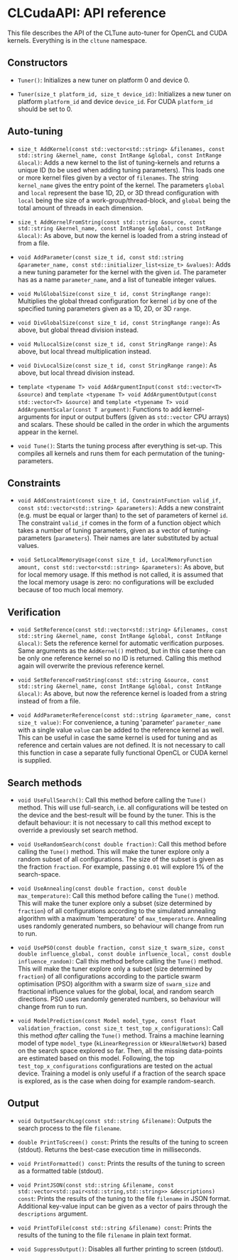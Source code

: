 CLCudaAPI: API reference
================

This file describes the API of the CLTune auto-tuner for OpenCL and CUDA kernels. Everything is in the `cltune` namespace.


Constructors
-------------

* `Tuner()`:
Initializes a new tuner on platform 0 and device 0.

* `Tuner(size_t platform_id, size_t device_id)`:
Initializes a new tuner on platform `platform_id` and device `device_id`. For CUDA `platform_id` should be set to 0.


Auto-tuning
-------------

* `size_t AddKernel(const std::vector<std::string> &filenames, const std::string &kernel_name, const IntRange &global, const IntRange &local)`:
Adds a new kernel to the list of tuning-kernels and returns a unique ID (to be used when adding tuning parameters). This loads one or more kernel files given by a vector of `filenames`. The string `kernel_name` gives the entry point of the kernel. The parameters `global` and `local` represent the base 1D, 2D, or 3D thread configuration with `local` being the size of a work-group/thread-block, and `global` being the total amount of threads in each dimension.

* `size_t AddKernelFromString(const std::string &source, const std::string &kernel_name, const IntRange &global, const IntRange &local)`:
As above, but now the kernel is loaded from a string instead of from a file.

* `void AddParameter(const size_t id, const std::string &parameter_name, const std::initializer_list<size_t> &values)`:
Adds a new tuning parameter for the kernel with the given `id`. The parameter has as a name `parameter_name`, and a list of tuneable integer values.

* `void MulGlobalSize(const size_t id, const StringRange range)`:
Multiplies the global thread configuration for kernel `id` by one of the specified tuning parameters given as a 1D, 2D, or 3D `range`.

* `void DivGlobalSize(const size_t id, const StringRange range)`:
As above, but global thread division instead.

* `void MulLocalSize(const size_t id, const StringRange range)`:
As above, but local thread multiplication instead.

* `void DivLocalSize(const size_t id, const StringRange range)`:
As above, but local thread division instead.

* `template <typename T> void AddArgumentInput(const std::vector<T> &source)` and `template <typename T> void AddArgumentOutput(const std::vector<T> &source)` and `template <typename T> void AddArgumentScalar(const T argument)`:
Functions to add kernel-arguments for input or output buffers (given as `std::vector` CPU arrays) and scalars. These should be called in the order in which the arguments appear in the kernel.

* `void Tune()`:
Starts the tuning process after everything is set-up. This compiles all kernels and runs them for each permutation of the tuning-parameters.


Constraints
-------------

* `void AddConstraint(const size_t id, ConstraintFunction valid_if, const std::vector<std::string> &parameters)`:
Adds a new constraint (e.g. must be equal or larger than) to the set of parameters of kernel `id`. The constraint `valid_if` comes in the form of a function object which takes a number of tuning parameters, given as a vector of tuning-parameters (`parameters`). Their names are later substituted by actual values.

* `void SetLocalMemoryUsage(const size_t id, LocalMemoryFunction amount, const std::vector<std::string> &parameters)`:
As above, but for local memory usage. If this method is not called, it is assumed that the local memory usage is zero: no configurations will be excluded because of too much local memory.


Verification
-------------

* `void SetReference(const std::vector<std::string> &filenames, const std::string &kernel_name, const IntRange &global, const IntRange &local)`:
Sets the reference kernel for automatic verification purposes. Same arguments as the `AddKernel()` method, but in this case there can be only one reference kernel so no ID is returned. Calling this method again will overwrite the previous reference kernel.

* `void SetReferenceFromString(const std::string &source, const std::string &kernel_name, const IntRange &global, const IntRange &local)`:
As above, but now the reference kernel is loaded from a string instead of from a file.

* `void AddParameterReference(const std::string &parameter_name, const size_t value)`:
For convenience, a tuning 'parameter' `parameter_name` with a single value `value` can be added to the reference kernel as well. This can be useful in case the same kernel is used for tuning and as reference and certain values are not defined. It is not necessary to call this function in case a separate fully functional OpenCL or CUDA kernel is supplied.


Search methods
-------------

* `void UseFullSearch()`:
Call this method before calling the `Tune()` method. This will use full-search, i.e. all configurations will be tested on the device and the best-result will be found by the tuner. This is the default behaviour: it is not necessary to call this method except to override a previously set search method.

* `void UseRandomSearch(const double fraction)`:
Call this method before calling the `Tune()` method. This will make the tuner explore only a random subset of all configurations. The size of the subset is given as the fraction `fraction`. For example, passing `0.01` will explore 1% of the search-space.

* `void UseAnnealing(const double fraction, const double max_temperature)`:
Call this method before calling the `Tune()` method. This will make the tuner explore only a subset (size determined by `fraction`) of all configurations according to the simulated annealing algorithm with a maximum 'temperature' of `max_temperature`. Annealing uses randomly generated numbers, so behaviour will change from run to run.

* `void UsePSO(const double fraction, const size_t swarm_size, const double influence_global, const double influence_local, const double influence_random)`:
Call this method before calling the `Tune()` method. This will make the tuner explore only a subset (size determined by `fraction`) of all configurations according to the particle swarm optimisation (PSO) algorithm with a swarm size of `swarm_size` and fractional influence values for the global, local, and random search directions. PSO uses randomly generated numbers, so behaviour will change from run to run.

* `void ModelPrediction(const Model model_type, const float validation_fraction, const size_t test_top_x_configurations)`:
Call this method *after* calling the `Tune()` method. Trains a machine learning model of type `model_type` (`kLinearRegression` or `kNeuralNetwork`) based on the search space explored so far. Then, all the missing data-points are estimated based on this model. Following, the top `test_top_x_configurations` configurations are tested on the actual device. Training a model is only useful if a fraction of the search space is explored, as is the case when doing for example random-search.

Output
-------------

* `void OutputSearchLog(const std::string &filename)`:
Outputs the search process to the file `filename`.

* `double PrintToScreen() const`:
Prints the results of the tuning to screen (stdout). Returns the best-case execution time in milliseconds.

* `void PrintFormatted() const`:
Prints the results of the tuning to screen as a formatted table (stdout).

* `void PrintJSON(const std::string &filename, const std::vector<std::pair<std::string,std::string>> &descriptions) const`:
Prints the results of the tuning to the file `filename` in JSON format. Additional key-value input can be given as a vector of pairs through the `descriptions` argument.

* `void PrintToFile(const std::string &filename) const`:
Prints the results of the tuning to the file `filename` in plain text format.

* `void SuppressOutput()`:
Disables all further printing to screen (stdout).
